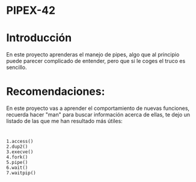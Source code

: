 # PIPEX-42

# Introducción
En este proyecto aprenderas el manejo de pipes, algo que al principio puede parecer complicado de entender, pero que si le coges el truco es sencillo.
	
# Recomendaciones:
En este proyecto vas a aprender el comportamiento de nuevas funciones,
recuerda hacer "man" para buscar información acerca de ellas, te dejo un  listado de las que me han resultado más útiles:
#
	1.access()
	2.dup2()
	3.execve()
	4.fork()
	5.pipe()
	6.wait()
	7.waitpip()
